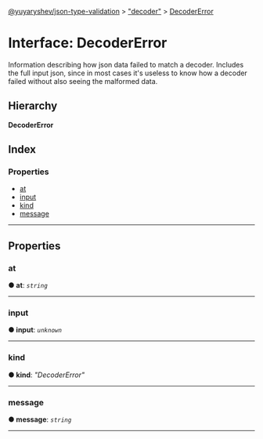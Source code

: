 [@yuyaryshev/json-type-validation](../README.md) > ["decoder"](../modules/_decoder_.md) > [DecoderError](../interfaces/_decoder_.decodererror.md)

# Interface: DecoderError

Information describing how json data failed to match a decoder. Includes the full input json, since in most cases it's useless to know how a decoder failed without also seeing the malformed data.

## Hierarchy

**DecoderError**

## Index

### Properties

* [at](_decoder_.decodererror.md#at)
* [input](_decoder_.decodererror.md#input)
* [kind](_decoder_.decodererror.md#kind)
* [message](_decoder_.decodererror.md#message)

---

## Properties

<a id="at"></a>

###  at

**● at**: *`string`*

___
<a id="input"></a>

###  input

**● input**: *`unknown`*

___
<a id="kind"></a>

###  kind

**● kind**: *"DecoderError"*

___
<a id="message"></a>

###  message

**● message**: *`string`*

___

